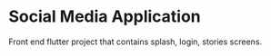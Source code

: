 # Social Media Application
 Front end flutter project that contains splash, login, stories screens.
